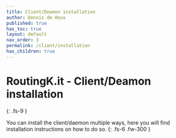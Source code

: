 ```yaml
---
title: Client/Deamon installation
author: Dennis de Houx
published: true
has_toc: true
layout: default
nav_order: 3
permalink: /client/installation
has_children: true
---
```


# RoutingK.it - Client/Deamon installation

{: .fs-9 }

You can install the client/daemon multiple ways, here you will find installation instructions on how to do so.
{: .fs-6 .fw-300 }
